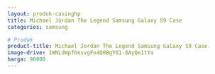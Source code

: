 ```yaml
---
layout: produk-casinghp
title: Michael Jordan The Legend Samsung Galaxy S9 Case
categories: samsung

# Produk
product-title: Michael Jordan The Legend Samsung Galaxy S9 Case
image-drive: 1WNLdWpf6esvgFo4Q0BgY81-8AyQe1tYa
harga: 90000
---
```

